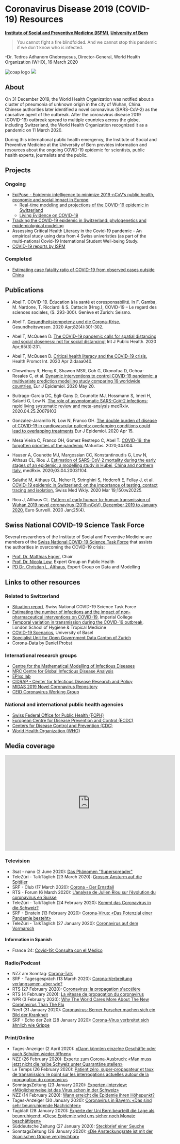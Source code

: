 # Coronavirus Disease 2019 (COVID-19) Resources

**[Institute of Social and Preventive Medicine (ISPM)](https://www.ispm.unibe.ch), [University of Bern](https://www.unibe.ch)**

> You cannot fight a fire blindfolded. And we cannot stop this pandemic if we don’t know who is infected.

-Dr. Tedros Adhanom Ghebreyesus, Director-General, World Health Organization (WHO), 16 March 2020

![coap logo](https://zika.ispm.unibe.ch/COVID19/Logo_COAP.jpg)
[![](https://zika.ispm.unibe.ch/COVID19/CrowdDailyImage.png)](https://zika.ispm.unibe.ch/COVID19/DailyReport.html)

## About
On 31 December 2019, the World Health Organization was notified about a cluster of pneumonia of unknown origin in the city of Wuhan, China. Chinese authorities later identified a novel coronavirus (SARS-CoV-2) as the causative agent of the outbreak. After the coronavirus disease 2019 (COVID-19) outbreak spread to multiple countries across the globe, including Switzerland, the World Health Organization recognized it as a pandemic on 11 March 2020.

During this international public health emergency, the Institute of Social and Preventive Medicine at the University of Bern provides information and resources about the ongoing COVID-19 epidemic for scientists, public health experts, journalists and the public.

## Projects
### Ongoing
* [EpiPose -  Epidemic intelligence to minimize 2019-nCoV’s public health, economic and social impact in Europe](https://www.uhasselt.be/UH/DSI/Research/DSI-covid-19-en/H2020-Epipose-project-on-COVID-19)
  + [Real-time modeling and projections of the COVID-19 epidemic in Switzerland](swiss-epidemic-model/)
  + [Living Evidence on COVID-19](living-review/)
* [Tracking the COVID-19 epidemic in Switzerland: phylogenetics and epidemiological modeling](https://data.snf.ch/covid-19/snsf/196046)
* Assessing Critical Health Literacy in the Covid-19 pandemic - An empirical study using data from 4 Swiss univeristies (as part of the multi-national Covid-19 International Student Well-being Study.
* [COVID-19 reports by ISPM](reports/)

### Completed
* [Estimating case fatality ratio of COVID-19 from observed cases outside China](https://github.com/calthaus/ncov-cfr)

## Publications

* Abel T. COVID-19. Éducation à la santé et coresponsabilité. In F. Gamba, M. Nardone, T. Ricciardi & S. Cattacin (Hrsg.), COVID-19 – Le regard des sciences sociales, (S. 293-300). Genève et Zurich: Seismo. 

* Abel T. [Gesundheitskompetenz und die Corona-Krise.](https://doi.org/10.1055/a-1099-8110) Gesundheitswesen. 2020 Apr;82(4):301-302.

* Abel T, McQueen D. [The COVID-19 pandemic calls for spatial distancing and social closeness: not for social distancing!](https://doi.org/10.1007/s00038-020-01366-7) Int J Public Health. 2020 Apr;65(3):231.

* Abel T, McQueen D. [Critical health literacy and the COVID-19 crisis.](https://doi.org/10.1093/heapro/daaa040) Health Promot Int. 2020 Apr 2:daaa040.

* Chowdhury R, Heng K, Shawon MSR, Goh G, Okonofua D, Ochoa-Rosales C, et al. [Dynamic interventions to control COVID-19 pandemic: a multivariate prediction modelling study comparing 16 worldwide countries.](https://doi.org/10.1007/s10654-020-00649-w) Eur J Epidemiol. 2020 May 20.

* Buitrago-Garcia DC, Egli-Gany D, Counotte MJ, Hossmann S, Imeri H, Salanti G, Low N. [The role of asymptomatic SARS-CoV-2 infections: rapid living systematic review and meta-analysis](https://doi.org/10.1101/2020.04.25.20079103) medRxiv. 2020.04.25.20079103

* Gonzalez-Jaramillo N, Low N, Franco OH. [The double burden of disease of COVID-19 in cardiovascular patients: overlapping conditions could lead to overlapping treatments](https://doi.org/10.1007/s10654-020-00628-1) Eur J Epidemiol. 2020 Apr 15.

* Mesa Vieira C, Franco OH, Gomez Restrepo C, Abel T. [COVID-19: the forgotten priorities of the pandemic](https://doi.org/10.1016/j.maturitas.2020.04.004) Maturitas. 2020;04.004.

* Hauser A, Counotte MJ, Margossian CC, Konstantinoudis G, Low N, Althaus CL, Riou J. [Estimation of SARS-CoV-2 mortality during the early stages of an epidemic: a modelling study in Hubei, China and northern Italy.](https://doi.org/10.1101/2020.03.04.20031104) medRxiv. 2020;03.04.20031104.

* Salathé M, Althaus CL, Neher R, Stringhini S, Hodcroft E, Fellay J, et al. [COVID-19 epidemic in Switzerland: on the importance of testing, contact tracing and isolation.](https://doi.org/10.4414/smw.2020.20225) Swiss Med Wkly. 2020 Mar 19;150:w20225.

* Riou J, Althaus CL. [Pattern of early human-to-human transmission of Wuhan 2019 novel coronavirus (2019-nCoV), December 2019 to January 2020.](https://doi.org/10.2807/1560-7917.ES.2020.25.4.2000058) Euro Surveill. 2020 Jan;25(4).

## Swiss National COVID-19 Science Task Force
Several researchers of the Institute of Social and Preventive Medicine are members of the [Swiss National COVID-19 Science Task Force](https://ncs-tf.ch/de/) that assists the authorities in overcoming the COVID-19 crisis:

* [Prof. Dr. Matthias Egger](https://www.ispm.unibe.ch/about_us/staff/egger_matthias/index_eng.html), Chair
* [Prof. Dr. Nicola Low](https://www.ispm.unibe.ch/about_us/staff/low_nicola/index_eng.html), Expert Group on Public Health
* [PD Dr. Christian L. Althaus](https://www.ispm.unibe.ch/about_us/staff/althaus_christian/index_eng.html), Expert Group on Data and Modelling

## Links to other resources
### Related to Switzerland
* [Situation report](https://ncs-tf.ch/en/situation-report), Swiss National COVID-19 Science Task Force
* [Estimating the number of infections and the impact of non-pharmaceutical interventions on COVID-19](https://mrc-ide.github.io/covid19estimates/#/details/Switzerland), Imperial College
* [Temporal variation in transmission during the COVID-19 outbreak](https://epiforecasts.io/covid/), London School of Hygiene & Tropical Medicine
* [COVID-19 Scenarios](https://covid19-scenarios.org), University of Basel
* [Specialist Unit for Open Government Data Canton of Zurich](https://github.com/openZH/covid_19)
* [Corona-Data](https://www.corona-data.ch) by [Daniel Probst](https://github.com/daenuprobst/covid19-cases-switzerland)

### International research groups
* [Centre for the Mathematical Modelling of Infectious Diseases](https://cmmid.github.io/topics/covid19/)
* [MRC Centre for Global Infectious Disease Analysis](https://www.imperial.ac.uk/mrc-global-infectious-disease-analysis/covid-19/)
* [EPIxc lab](https://www.epicx-lab.com/covid-19.html)
* [CIDRAP - Center for Infectious Disease Research and Policy](http://www.cidrap.umn.edu/covid-19)
* [MIDAS 2019 Novel Coronavirus Repository](https://github.com/midas-network/COVID-19)
* [CEID Coronavirus Working Group](http://2019-coronavirus-tracker.com/index.html)

### National and international public health agencies
* [Swiss Federal Office for Public Health (FOPH)](https://www.bag.admin.ch/bag/de/home/krankheiten/ausbrueche-epidemien-pandemien/aktuelle-ausbrueche-epidemien/novel-cov.html)
* [European Centre for Disease Prevention and Control (ECDC)](https://www.ecdc.europa.eu/en/novel-coronavirus-china)
* [Centers for Disease Control and Prevention (CDC)](https://www.cdc.gov/coronavirus/2019-nCoV/index.html)
* [World Health Organization (WHO)](https://www.who.int/emergencies/diseases/novel-coronavirus-2019)

## Media coverage

<iframe width="560" height="315" src="https://www.youtube.com/embed/-mCVmOO1g-s" frameborder="0" allow="accelerometer; autoplay; encrypted-media; gyroscope; picture-in-picture" allowfullscreen></iframe>

### Television
* 3sat - nano (2 June 2020): [Das Phänomen "Superspreader"](https://www.3sat.de/wissen/nano/200602-superspreader-100.html)
* TeleZüri - TalkTäglich (23 March 2020): [Grosser Ansturm auf die Spitäler](https://www.telezueri.ch/talktaeglich/grosser-ansturm-auf-die-spitaeler-136820151)
* SRF - Club (17 March 2020): [Corona - Der Ernstfall](https://www.srf.ch/play/tv/club/video/im-club-corona---der-ernstfall?id=411f318d-7528-48f7-bb1d-2c875710f47f)
* RTS - Forum (6 March 2020): [L’analyse de Julien Riou sur l’évolution du coronavirus en Suisse](https://www.rts.ch/play/tv/forum-video/video/lanalyse-de-julien-riou-sur-levolution-du-coronavirus-en-suisse-video?id=11146010)
* TeleZüri - TalkTäglich (24 February 2020): [Kommt das Coronavirus in die Schweiz?](https://www.telezueri.ch/talktaeglich/kommt-das-coronavirus-in-die-schweiz-136362081)
* SRF - Einstein (13 February 2020): [Corona-Virus: «Das Potenzial einer Pandemie besteht»](https://www.srf.ch/kultur/wissen/interview-mit-epidemiologen-corona-virus-das-potenzial-einer-pandemie-besteht?ns_source=mobile&srg_sm_medium=tw)
* TeleZüri - TalkTäglich (27 January 2020): [Coronavirus auf dem Vormarsch](https://www.telezueri.ch/talktaeglich/coronavirus-auf-dem-vormarsch-136226159)

#### Information in Spanish
* France 24: [Covid-19: Consulta con el Médico](https://www.france24.com/es/programas/covid-19-consulta-con-el-médico/)

### Radio/Podcast
* NZZ am Sonntag: [Corona-Talk](https://nzzas.nzz.ch/notizen/corona-talk-mit-dem-epidemiologen-christian-althaus-ld.1548957)
* SRF - Tagesgespräch (13 March 2020): [Corona-Verbreitung verlangsamen, aber wie?](https://www.srf.ch/sendungen/tagesgespraech/christian-althaus-corona-verbreitung-verlangsamen-aber-wie)
* RTS (27 February 2020): [Coronavirus: la propagation s'accélère](https://www.rts.ch/play/radio/cqfd/audio/coronavirus-la-propagation-saccelere?id=11089420)
* RTS (4 February 2020): [La vitesse de propagation du coronavirus](https://pages.rts.ch/la-1ere/programmes/cqfd/04-02-2020)
* NPR (3 February 2020): [Why The World Cares More About The New Coronavirus Than The Flu](https://www.npr.org/sections/goatsandsoda/2020/02/03/802392420/why-the-response-to-the-new-coronavirus-has-been-so-aggressive?utm_campaign=storyshare&utm_source=twitter.com&utm_medium=social)
* Neo1 (31 January 2020): [Coronavirus: Berner Forscher machen sich ein Bild der Krankheit](https://www.neo1.ch/news/news/newsansicht/datum/2020/02/01/coronavirus-berner-forscher-machen-sich-ein-bild-der-krankheit.html)
* SRF - Echo der Zeit (28 January 2020): [Corona-Virus verbreitet sich ähnlich wie Grippe](https://www.srf.ch/sendungen/echo-der-zeit/trumps-friedensplan-fuer-den-nahen-osten)

### Print/Online
* Tages-Anzeiger (2 April 2020): [«Dann könnten einzelne Geschäfte oder auch Schulen wieder öffnen»](https://www.tagesanzeiger.ch/dann-koennten-einzelne-geschaefte-oder-auch-schulen-wieder-oeffnen-695157613218)
* NZZ (26 February 2020): [Experte zum Corona-Ausbruch: «Man muss jetzt nicht die halbe Schweiz unter Quarantäne stellen»](https://www.nzz.ch/schweiz/experte-zum-corona-ausbruch-man-muss-jetzt-nicht-die-halbe-schweiz-unter-quarantaene-stellen-ld.1542713)
* Le Temps (26 February 2020): [Patient zéro, super-propagateur et taux de transmission: le point sur les interrogations actuelles autour de la propagation du coronavirus](https://www.letemps.ch/sciences/patient-zero-superpropagateur-taux-transmission-point-interrogations-actuelles-autour)
* SonntagsZeitung (23 January 2020): [Experten-Interview: «Möglicherweise ist das Virus schon in der Schweiz»](https://www.tagesanzeiger.ch/sonntagszeitung/moeglicherweise-ist-das-virus-schon-hier/story/15126777)
* NZZ (14 February 2020): [Wann erreicht die Epidemie ihren Höhepunkt?](https://www.nzz.ch/wissenschaft/wann-erreicht-die-epidemie-ihren-hoehepunkt-ld.1540284?reduced=true)
* Tages-Anzeiger (30 January 2020): [Coronavirus in Bayern: «Das sind sehr beunruhigende Nachrichten»](https://www.tagesanzeiger.ch/wissen/sehr-beunruhigend-dass-das-virus-ansteckend-ist-bevor-jemand-erkrankt/story/31870164)
* Tagblatt (28 January 2020): [Experte der Uni Bern beurteilt die Lage als beunruhigend: «Diese Epidemie wird uns sicher noch Monate beschäftigen»](https://www.tagblatt.ch/news-service/leben-wissen/diese-epidemie-wird-uns-sicher-noch-monate-beschaeftigen-ld.1189690?reduced=true)
* Süddeutsche Zeitung (27 January 2020): [Steckbrief einer Seuche](https://www.sueddeutsche.de/wissen/coronavirus-seuche-ansteckung-uebertragung-1.4773253)
* SonntagsZeitung (26 January 2020): [«Die Ansteckungsrate ist mit der Spanischen Grippe vergleichbar»](https://www.tagesanzeiger.ch/sonntagszeitung/das-virus-hat-das-potenzial-eine-pandemie-auszuloesen/story/16000144)
